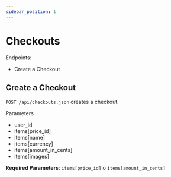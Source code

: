 ```yaml
---
sidebar_position: 1
---
```


# Checkouts

Endpoints:

- Create a Checkout

## Create a Checkout

`POST /api/checkouts.json` creates a checkout.

Parameters
- user_id
- items[price_id]
- items[name]
- items[currency]
- items[amount_in_cents]
- items[images]

**Required Parameters**: `items[price_id]` o `items[amount_in_cents]`
